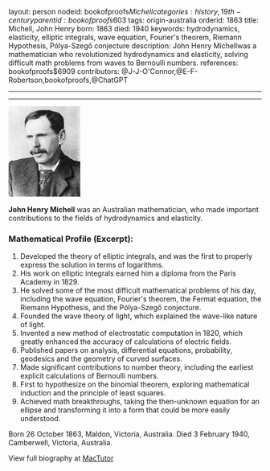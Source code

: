layout: person
nodeid: bookofproofs$Michell
categories: history,19th-century
parentid: bookofproofs$603
tags: origin-australia
orderid: 1863
title: Michell, John Henry
born: 1863
died: 1940
keywords: hydrodynamics, elasticity, elliptic integrals, wave equation, Fourier's theorem, Riemann Hypothesis, Pólya-Szegő conjecture
description: John Henry Michellwas a mathematician who revolutionized hydrodynamics and elasticity, solving difficult math problems from waves to Bernoulli numbers.
references: bookofproofs$6909
contributors: @J-J-O'Connor,@E-F-Robertson,bookofproofs,@ChatGPT

---



---

![Michell.jpg](https://github.com/bookofproofs/bookofproofs.github.io/blob/main/_sources/_assets/images/portraits/Michell.jpg?raw=true)

**John Henry Michell** was an Australian mathematician, who made important contributions to the fields of hydrodynamics and elasticity.

### Mathematical Profile (Excerpt):
1. Developed the theory of elliptic integrals, and was the first to properly express the solution in terms of logarithms.
2. His work on elliptic integrals earned him a diploma from the Paris Academy in 1829.
3. He solved some of the most difficult mathematical problems of his day, including the wave equation, Fourier's theorem, the Fermat equation, the Riemann Hypothesis, and the Pólya-Szegő conjecture.
4. Founded the wave theory of light, which explained the wave-like nature of light.
5. Invented a new method of electrostatic computation in 1820, which greatly enhanced the accuracy of calculations of electric fields. 
6. Published papers on analysis, differential equations, probability, geodesics and the geometry of curved surfaces. 
7. Made significant contributions to number theory, including the earliest explicit calculations of Bernoulli numbers. 
8. First to hypothesize on the binomial theorem, exploring mathematical induction and the principle of least squares. 
9. Achieved math breakthroughs, taking the then-unknown equation for an ellipse and transforming it into a form that could be more easily understood.

Born 26 October 1863, Maldon, Victoria, Australia. Died 3 February 1940, Camberwell, Victoria, Australia.

View full biography at [MacTutor](https://mathshistory.st-andrews.ac.uk/Biographies/Michell/)
